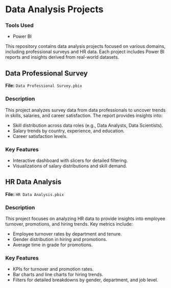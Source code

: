 # Data Analysis Projects

### Tools Used
- Power BI

This repository contains data analysis projects focused on various domains, including professional surveys and HR data. Each project includes Power BI reports and insights derived from real-world datasets.
## Data Professional Survey
**File:** `Data Professional Survey.pbix`

### Description
This project analyzes survey data from data professionals to uncover trends in skills, salaries, and career satisfaction. The report provides insights into:
- Skill distribution across data roles (e.g., Data Analysts, Data Scientists).
- Salary trends by country, experience, and education.
- Career satisfaction levels.

### Key Features
- Interactive dashboard with slicers for detailed filtering.
- Visualizations of salary distributions and skill demand.

## HR Data Analysis
**File:** `HR Data Analysis.pbix`

### Description
This project focuses on analyzing HR data to provide insights into employee turnover, promotions, and hiring trends. Key metrics include:
- Employee turnover rates by department and tenure.
- Gender distribution in hiring and promotions.
- Average time in grade for promotions.

### Key Features
- KPIs for turnover and promotion rates.
- Bar charts and line charts for hiring trends.
- Filters for detailed breakdowns by gender, department, and job level.



